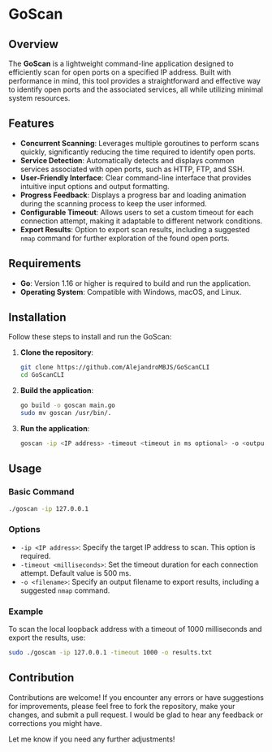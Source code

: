 # GoScan

## Overview

The **GoScan** is a lightweight command-line application designed to efficiently scan for open ports on a specified IP address. Built with performance in mind, this tool provides a straightforward and effective way to identify open ports and the associated services, all while utilizing minimal system resources.

## Features

- **Concurrent Scanning**: Leverages multiple goroutines to perform scans quickly, significantly reducing the time required to identify open ports.
- **Service Detection**: Automatically detects and displays common services associated with open ports, such as HTTP, FTP, and SSH.
- **User-Friendly Interface**: Clear command-line interface that provides intuitive input options and output formatting.
- **Progress Feedback**: Displays a progress bar and loading animation during the scanning process to keep the user informed.
- **Configurable Timeout**: Allows users to set a custom timeout for each connection attempt, making it adaptable to different network conditions.
- **Export Results**: Option to export scan results, including a suggested `nmap` command for further exploration of the found open ports.

## Requirements

- **Go**: Version 1.16 or higher is required to build and run the application.
- **Operating System**: Compatible with Windows, macOS, and Linux.

## Installation

Follow these steps to install and run the GoScan:

1. **Clone the repository**:
   ```bash
   git clone https://github.com/AlejandroMBJS/GoScanCLI
   cd GoScanCLI
   ```

2. **Build the application**:
   ```bash
   go build -o goscan main.go
   sudo mv goscan /usr/bin/.
   ```

3. **Run the application**:
   ```bash
   goscan -ip <IP address> -timeout <timeout in ms optional> -o <output filename>
   ```

## Usage

### Basic Command

```bash
./goscan -ip 127.0.0.1
```

### Options

- `-ip <IP address>`: Specify the target IP address to scan. This option is required.
- `-timeout <milliseconds>`: Set the timeout duration for each connection attempt. Default value is 500 ms.
- `-o <filename>`: Specify an output filename to export results, including a suggested `nmap` command.


### Example

To scan the local loopback address with a timeout of 1000 milliseconds and export the results, use:

```bash
sudo ./goscan -ip 127.0.0.1 -timeout 1000 -o results.txt
```

## Contribution

Contributions are welcome! If you encounter any errors or have suggestions for improvements, please feel free to fork the repository, make your changes, and submit a pull request. I would be glad to hear any feedback or corrections you might have.

Let me know if you need any further adjustments!
